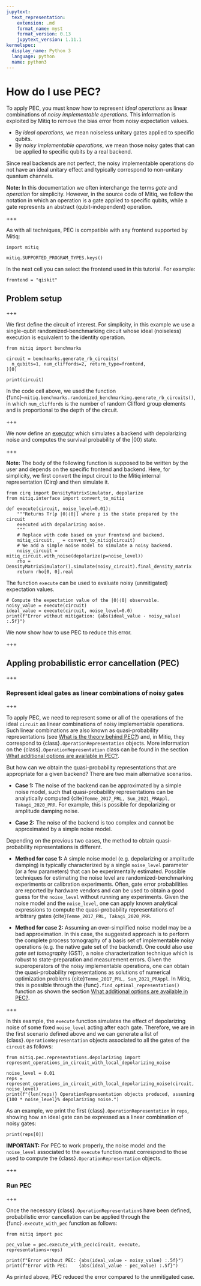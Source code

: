 ```yaml
---
jupytext:
  text_representation:
    extension: .md
    format_name: myst
    format_version: 0.13
    jupytext_version: 1.11.1
kernelspec:
  display_name: Python 3
  language: python
  name: python3
---
```


# How do I use PEC?

To apply PEC, you must know how to represent *ideal operations* as linear combinations of *noisy implementable operations*.
This information is exploited by Mitiq to remove the bias error from noisy expectation values.

- By *ideal operations*, we mean noiseless unitary gates applied to specific qubits.
- By *noisy implementable operations*, we mean those noisy gates that can be applied to specific qubits by a real backend.

Since real backends are not perfect, the noisy implementable operations do not have an ideal unitary effect and typically correspond
to non-unitary quantum channels.

**Note:** In this documentation we often interchange the terms *gate* and *operation* for simplicity. However, in the source code of Mitiq,
we follow the notation in which an operation is a gate applied to specific qubits, while a gate represents an abstract (qubit-independent)
operation.

+++

As with all techniques, PEC is compatible with any frontend supported by Mitiq:

```{code-cell} ipython3
import mitiq

mitiq.SUPPORTED_PROGRAM_TYPES.keys()
```

In the next cell you can select the frontend used in this tutorial. For example:

```{code-cell} ipython3
frontend = "qiskit"
```

## Problem setup

+++

We first define the circuit of interest. For simplicity, in this example we use
a single-qubit randomized-benchmarking circuit whose ideal (noiseless) execution is equivalent to the
identity operation.

```{code-cell} ipython3
from mitiq import benchmarks

circuit = benchmarks.generate_rb_circuits(
  n_qubits=1, num_cliffords=2, return_type=frontend,
)[0]

print(circuit)
```

In the code cell above, we used the function {func}`~mitiq.benchmarks.randomized_benchmarking.generate_rb_circuits()`, in which `num_cliffords` is the
number of random Clifford group elements and is proportional to the depth of the circuit.

+++

We now define an [executor](executors.md) which simulates a backend with depolarizing noise and computes the survival probability of the $|00\rangle$ state.

+++

**Note:** The body of the following function is supposed to be written by the user and depends on the specific
frontend and backend. Here, for simplicity, we first convert the input circuit to the Mitiq internal
representation (Cirq) and then simulate it.

```{code-cell} ipython3
from cirq import DensityMatrixSimulator, depolarize
from mitiq.interface import convert_to_mitiq

def execute(circuit, noise_level=0.01):
    """Returns Tr[ρ |0⟩⟨0|] where ρ is the state prepared by the circuit
    executed with depolarizing noise.
    """
    # Replace with code based on your frontend and backend.
    mitiq_circuit, _ = convert_to_mitiq(circuit)
    # We add a simple noise model to simulate a noisy backend.
    noisy_circuit = mitiq_circuit.with_noise(depolarize(p=noise_level))
    rho = DensityMatrixSimulator().simulate(noisy_circuit).final_density_matrix
    return rho[0, 0].real
```

The function `execute` can be used to evaluate noisy (unmitigated) expectation values.

```{code-cell} ipython3
# Compute the expectation value of the |0⟩⟨0| observable.
noisy_value = execute(circuit)
ideal_value = execute(circuit, noise_level=0.0)
print(f"Error without mitigation: {abs(ideal_value - noisy_value) :.5f}")
```

We now show how to use PEC to reduce this error.

+++

## Appling probabilistic error cancellation (PEC)

+++

### Represent ideal gates as linear combinations of noisy gates

+++

To apply PEC, we need to represent some or all of the operations of the ideal `circuit` as linear combinations
of noisy implementable operations. Such linear combinations are also known as quasi-probability representations (see [What is the theory behind PEC?](pec-5-theory.md)) and, in Mitiq, they correspond to {class}`.OperationRepresentation` objects. More information on the {class}`.OperationRepresentation` class can be found in the section [What additional options are available in PEC?](pec-3-options.md).

But how can we obtain the quasi-probability representations that are appropriate for a given backend?
There are two main alternative scenarios.

- **Case 1:** The noise of the backend can be approximated by a simple noise model, such that quasi-probability representations can be analytically computed {cite}`Temme_2017_PRL, Sun_2021_PRAppl, Takagi_2020_PRR`. For example, this is possible for depolarizing or amplitude damping noise.

- **Case 2:** The noise of the backend is too complex and cannot be approximated by a simple noise model.

Depending on the previous two cases, the method to obtain quasi-probability representations is different.

- **Method for case 1:** A simple noise model (e.g. depolarizing or amplitude damping) is typically characterized by a single `noise_level`
parameter (or a few parameters) that can be experimentally estimated. Possible techniques for estimating the noise level are randomized-benchmarking
experiments or calibration experiments. Often, gate error probabilities are reported by hardware vendors and can be used to obtain a good guess
for the `noise_level` without running any experiments. Given the noise model and the `noise_level`, one can apply known analytical expressions to
compute the quasi-probability representations of arbitrary gates {cite}`Temme_2017_PRL, Takagi_2020_PRR`.

- **Method for case 2:** Assuming an over-simplified noise model may be a bad approximation. In this case, the suggested approach is to
perform the complete process tomography of a basis set of implementable noisy operations (e.g. the native gate set of the backend).
One could also use *gate set tomography* (GST), a noise characterization technique which is robust to state-preparation and measurement errors.
Given the superoperators of the noisy implementable operations, one can obtain the quasi-probability representations as solutions of
numerical optimization problems {cite}`Temme_2017_PRL, Sun_2021_PRAppl`. In Mitiq, this is possible through the
{func}`.find_optimal_representation()` function as shown the section [What additional options are available in PEC?](pec-3-options.md).

+++

In this example, the `execute` function simulates the effect of depolarizing noise of some fixed `noise_level` acting after each gate. Therefore, we are in the first scenario defined above and we can generate a list of   {class}`.OperationRepresentation` objects associated to all the gates of the `circuit` as follows:

```{code-cell} ipython3
from mitiq.pec.representations.depolarizing import represent_operations_in_circuit_with_local_depolarizing_noise

noise_level = 0.01
reps = represent_operations_in_circuit_with_local_depolarizing_noise(circuit, noise_level)
print(f"{len(reps)} OperationRepresentation objects produced, assuming {100 * noise_level}% depolarizing noise.")
```

As an example, we print the first {class}`.OperationRepresentation` in `reps`, showing how an ideal gate can be expressed as a linear combination of noisy gates:

```{code-cell} ipython3
print(reps[0])
```

**IMPORTANT:** For PEC to work properly, the noise model and the `noise_level`
associated to the `execute` function must correspond to those used to compute the
{class}`.OperationRepresentation` objects.

+++

### Run PEC

+++

Once the necessary {class}`.OperationRepresentation`s have been defined,
probabilistic error cancellation can be applied through the {func}`.execute_with_pec` function as follows:

```{code-cell} ipython3
from mitiq import pec

pec_value = pec.execute_with_pec(circuit, execute, representations=reps)

print(f"Error without PEC: {abs(ideal_value - noisy_value) :.5f}")
print(f"Error with PEC:    {abs(ideal_value - pec_value) :.5f}")
```

As printed above, PEC reduced the error compared to the unmitigated case.
